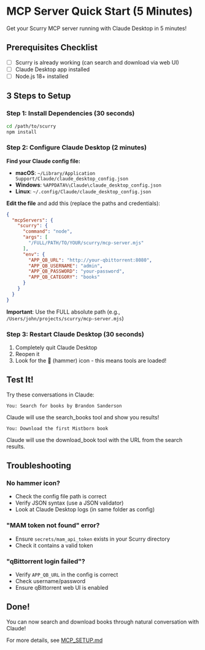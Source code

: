 # MCP Server Quick Start (5 Minutes)

Get your Scurry MCP server running with Claude Desktop in 5 minutes!

## Prerequisites Checklist

- [ ] Scurry is already working (can search and download via web UI)
- [ ] Claude Desktop app installed
- [ ] Node.js 18+ installed

## 3 Steps to Setup

### Step 1: Install Dependencies (30 seconds)

```bash
cd /path/to/scurry
npm install
```

### Step 2: Configure Claude Desktop (2 minutes)

**Find your Claude config file:**
- **macOS**: `~/Library/Application Support/Claude/claude_desktop_config.json`
- **Windows**: `%APPDATA%\Claude\claude_desktop_config.json`
- **Linux**: `~/.config/Claude/claude_desktop_config.json`

**Edit the file** and add this (replace the paths and credentials):

```json
{
  "mcpServers": {
    "scurry": {
      "command": "node",
      "args": [
        "/FULL/PATH/TO/YOUR/scurry/mcp-server.mjs"
      ],
      "env": {
        "APP_QB_URL": "http://your-qbittorrent:8080",
        "APP_QB_USERNAME": "admin",
        "APP_QB_PASSWORD": "your-password",
        "APP_QB_CATEGORY": "books"
      }
    }
  }
}
```

**Important**: Use the FULL absolute path (e.g., `/Users/john/projects/scurry/mcp-server.mjs`)

### Step 3: Restart Claude Desktop (30 seconds)

1. Completely quit Claude Desktop
2. Reopen it
3. Look for the 🔨 (hammer) icon - this means tools are loaded!

## Test It!

Try these conversations in Claude:

```
You: Search for books by Brandon Sanderson
```

Claude will use the search_books tool and show you results!

```
You: Download the first Mistborn book
```

Claude will use the download_book tool with the URL from the search results.

## Troubleshooting

### No hammer icon?
- Check the config file path is correct
- Verify JSON syntax (use a JSON validator)
- Look at Claude Desktop logs (in same folder as config)

### "MAM token not found" error?
- Ensure `secrets/mam_api_token` exists in your Scurry directory
- Check it contains a valid token

### "qBittorrent login failed"?
- Verify `APP_QB_URL` in the config is correct
- Check username/password
- Ensure qBittorrent web UI is enabled

## Done!

You can now search and download books through natural conversation with Claude!

For more details, see [MCP_SETUP.md](MCP_SETUP.md)
